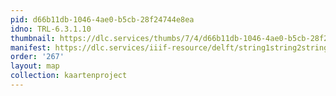 ```yaml
---
pid: d66b11db-1046-4ae0-b5cb-28f24744e8ea
idno: TRL-6.3.1.10
thumbnail: https://dlc.services/thumbs/7/4/d66b11db-1046-4ae0-b5cb-28f24744e8ea/full/400,339/0/default.jpg
manifest: https://dlc.services/iiif-resource/delft/string1string2string3/kaartenproject-2007/TRL-6.3.1.10
order: '267'
layout: map
collection: kaartenproject
---
```

